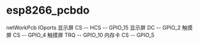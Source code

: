 # esp8266_pcbdo
netWorkPcb 
IOports 
  显示屏  CS  --  HCS  --  GPIO_15
  显示屏  DC  --  GPIO_2
  触摸屏  CS  --  GPIO_4
  触摸屏  TRQ --  GPIO_10
  内存卡  CS  --  GPIO_5
